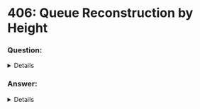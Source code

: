 # 406: Queue Reconstruction by Height

### Question:
<details>
    <summary>Details</summary>

    You are given an array of people, people, which are the attributes of some people in a queue (not necessarily in order). Each people[i] = [hi, ki] represents the ith person of height hi with exactly ki other people in front who have a height greater than or equal to hi.
    Reconstruct and return the queue that is represented by the input array people. The returned queue should be formatted as an array queue, where queue[j] = [hj, kj] is the attributes of the jth person in the queue (queue[0] is the person at the front of the queue).
    
    Example 1:
    Input: people = [[7,0],[4,4],[7,1],[5,0],[6,1],[5,2]]
    Output: [[5,0],[7,0],[5,2],[6,1],[4,4],[7,1]]
    Explanation:
    Person 0 has height 5 with no other people taller or the same height in front.
    Person 1 has height 7 with no other people taller or the same height in front.
    Person 2 has height 5 with two persons taller or the same height in front, which is person 0 and 1.
    Person 3 has height 6 with one person taller or the same height in front, which is person 1.
    Person 4 has height 4 with four people taller or the same height in front, which are people 0, 1, 2, and 3.
    Person 5 has height 7 with one person taller or the same height in front, which is person 1.
    Hence [[5,0],[7,0],[5,2],[6,1],[4,4],[7,1]] is the reconstructed queue.
    
    Example 2:
    Input: people = [[6,0],[5,0],[4,0],[3,2],[2,2],[1,4]]
    Output: [[4,0],[5,0],[2,2],[3,2],[1,4],[6,0]]
      
    Constraints:
    1 <= people.length <= 2000
    0 <= hi <= 106
    0 <= ki < people.length
    It is guaranteed that the queue can be reconstructed.
</details>

### Answer:
<details>
    <summary>Details</summary>
    
    We will make an empty array, output = [], that will hold our solution
    We first sort based on these constraints:
    1. Sort by decreasing order of height
    2. Within each height "group", sort by increasing order of k
    
    We will end up with this result:
    Input: people = [[7,0],[4,4],[7,1],[5,0],[6,1],[5,2]]
    Output: [[7,0],[7,1],[6,1],[5,0],[5,2],[4,4]]
    
    Then we will loop through the array and insert each element into the position of k.
    
    1. output = [[7, 0]]
    2. output = [[7, 0], [7, 1]]
    3. output = [[7, 0], [6, 1], [7, 1]]
    4. output = [[5, 0], [7, 0], [6, 1], [7, 1]]
    5. output = [[5, 0], [7, 0], [5, 2], [6, 1], [7, 1]]
    6. output = [[5, 0], [7, 0], [5, 2], [6, 1], [4, 4], [7, 1]]
    
    Time Complexity: O(nlogn + n^2)
        Sort: nlogn
        Insert (Greedy): n^2
    Space Complexity: O(1) - If you exclude the output array.
</details>
